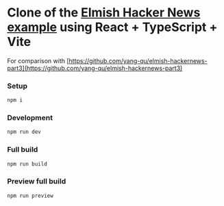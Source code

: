 # Clone of the [Elmish Hacker News example](https://github.com/yang-qu/elmish-hackernews-part3) using React + TypeScript + Vite

For comparison with [https://github.com/yang-qu/elmish-hackernews-part3](https://github.com/yang-qu/elmish-hackernews-part3)

### Setup 
```bash
npm i
```

### Development

```bash
npm run dev
```

### Full build

```bash
npm run build
```

### Preview full build
```bash
npm run preview
```